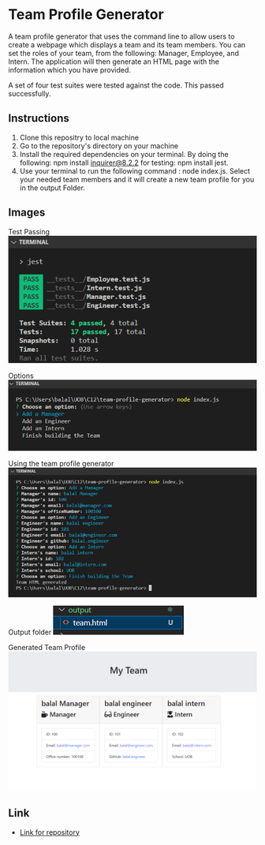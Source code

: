 # Team Profile Generator

A team profile generator that uses the command line to allow users to create a webpage which displays a team and its team members.
You can set the roles of your team, from the following: Manager, Employee, and Intern. The application will then generate an HTML page with the information which you have provided.

A set of four test suites were tested against the code. This passed successfully.

## Instructions

1. Clone this repositry to local machine
2. Go to the repository's directory on your machine
3. Install the required dependencies on your terminal. By doing the following: npm install inquirer@8.2.2 for testing: npm install jest.
4. Use your terminal to run the following command : node index.js. Select your needed team members and it will create a new team profile for you in the output Folder.

## Images

Test Passing
![Tests Passing](./images/testsPassing.png)

Options
![options](./images/Options.png)

Using the team profile generator
![team profile generator](./images/fillingOutIndex.png)

Output folder
![Output](./images/outputTeam.png)

Generated Team Profile
![generated team profile generator](./images/myTeam.png)

## Link

- [Link for repository](https://github.com/balalsaleh/team-profile-generator)
